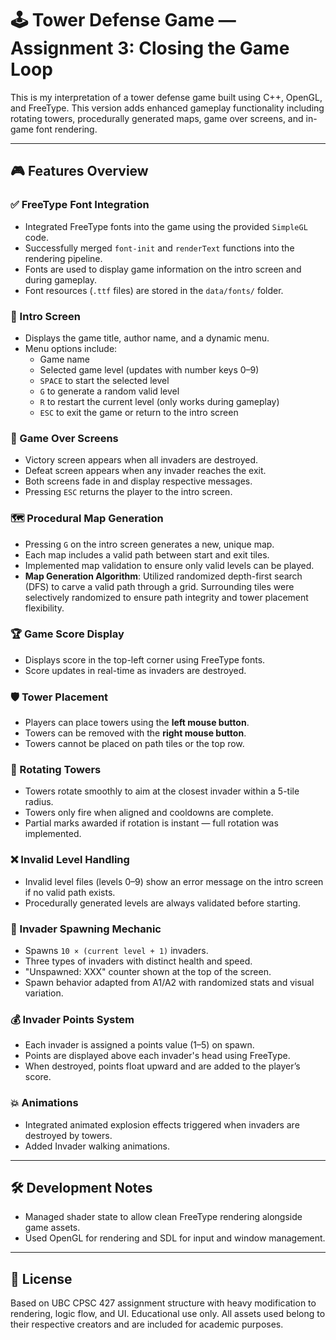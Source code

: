 ﻿# 🕹️ Tower Defense Game — Assignment 3: Closing the Game Loop

This is my interpretation of a tower defense game built using C++, OpenGL, and FreeType. This version adds enhanced gameplay functionality including rotating towers, procedurally generated maps, game over screens, and in-game font rendering.

---

## 🎮 Features Overview

### ✅ FreeType Font Integration
- Integrated FreeType fonts into the game using the provided `SimpleGL` code.
- Successfully merged `font-init` and `renderText` functions into the rendering pipeline.
- Fonts are used to display game information on the intro screen and during gameplay.
- Font resources (`.ttf` files) are stored in the `data/fonts/` folder.

### 🧾 Intro Screen
- Displays the game title, author name, and a dynamic menu.
- Menu options include:
  - Game name
  - Selected game level (updates with number keys 0–9)
  - `SPACE` to start the selected level
  - `G` to generate a random valid level
  - `R` to restart the current level (only works during gameplay)
  - `ESC` to exit the game or return to the intro screen

### 🧾 Game Over Screens
- Victory screen appears when all invaders are destroyed.
- Defeat screen appears when any invader reaches the exit.
- Both screens fade in and display respective messages.
- Pressing `ESC` returns the player to the intro screen.

### 🗺️ Procedural Map Generation
- Pressing `G` on the intro screen generates a new, unique map.
- Each map includes a valid path between start and exit tiles.
- Implemented map validation to ensure only valid levels can be played.
- **Map Generation Algorithm**: Utilized randomized depth-first search (DFS) to carve a valid path through a grid. Surrounding tiles were selectively randomized to ensure path integrity and tower placement flexibility.

### 🏆 Game Score Display
- Displays score in the top-left corner using FreeType fonts.
- Score updates in real-time as invaders are destroyed.

### 🛡️ Tower Placement
- Players can place towers using the **left mouse button**.
- Towers can be removed with the **right mouse button**.
- Towers cannot be placed on path tiles or the top row.

### 🎯 Rotating Towers
- Towers rotate smoothly to aim at the closest invader within a 5-tile radius.
- Towers only fire when aligned and cooldowns are complete.
- Partial marks awarded if rotation is instant — full rotation was implemented.

### ❌ Invalid Level Handling
- Invalid level files (levels 0–9) show an error message on the intro screen if no valid path exists.
- Procedurally generated levels are always validated before starting.

### 👾 Invader Spawning Mechanic
- Spawns `10 × (current level + 1)` invaders.
- Three types of invaders with distinct health and speed.
- "Unspawned: XXX" counter shown at the top of the screen.
- Spawn behavior adapted from A1/A2 with randomized stats and visual variation.

### 💰 Invader Points System
- Each invader is assigned a points value (1–5) on spawn.
- Points are displayed above each invader's head using FreeType.
- When destroyed, points float upward and are added to the player’s score.

### 💥 Animations
- Integrated animated explosion effects triggered when invaders are destroyed by towers.
- Added Invader walking animations.

---

## 🛠️ Development Notes

- Managed shader state to allow clean FreeType rendering alongside game assets.
- Used OpenGL for rendering and SDL for input and window management.

---

## 📝 License

Based on UBC CPSC 427 assignment structure with heavy modification to rendering, logic flow, and UI.
Educational use only. All assets used belong to their respective creators and are included for academic purposes.

